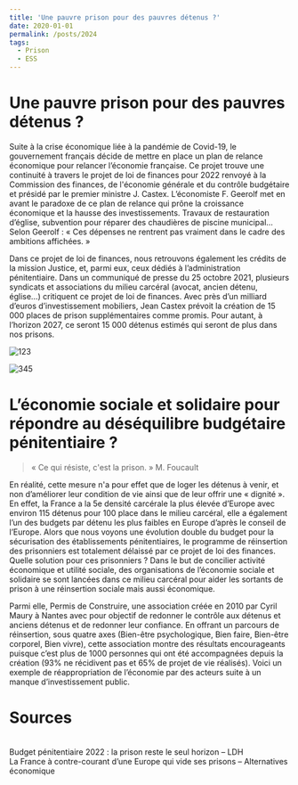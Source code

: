 ```yaml
---
title: 'Une pauvre prison pour des pauvres détenus ?'
date: 2020-01-01
permalink: /posts/2024
tags:
  - Prison
  - ESS
---
```


Une pauvre prison pour des pauvres détenus ?
======
Suite à la crise économique liée à la pandémie de Covid-19, le gouvernement français décide de mettre en place un plan de relance économique pour relancer l’économie française. Ce projet trouve une continuité à travers le projet de loi de finances pour 2022 renvoyé à la Commission des finances, de l'économie générale et du contrôle budgétaire et présidé par le premier ministre J. Castex. L’économiste F. Geerolf met en avant le paradoxe de ce plan de relance qui prône la croissance économique et la hausse des investissements. Travaux de restauration d’église, subvention pour réparer des chaudières de piscine municipal…Selon Geerolf : « Ces dépenses ne rentrent pas vraiment dans le cadre des ambitions affichées. »

Dans ce projet de loi de finances, nous retrouvons également les crédits de la mission Justice, et, parmi eux, ceux dédiés à l’administration pénitentiaire. Dans un communiqué de presse du 25 octobre 2021, plusieurs syndicats et associations du milieu carcéral (avocat, ancien détenu, église…) critiquent ce projet de loi de finances. Avec près d’un milliard d’euros d’investissement mobiliers, Jean Castex prévoit la création de 15 000 places de prison supplémentaires comme promis. Pour autant, à l’horizon 2027, ce seront 15 000 détenus estimés qui seront de plus dans nos prisons. 

![123](/sihao.li/images/500x300.PNG)

![345](/sihao.li/images/345.png)

L’économie sociale et solidaire pour répondre au déséquilibre budgétaire pénitentiaire ?
======
> « Ce qui résiste, c'est la prison. » M. Foucault 


En réalité, cette mesure n'a pour effet que de loger les détenus à venir, et non d’améliorer leur condition de vie ainsi que de leur offrir une « dignité ». En effet, la France a la 5e densité carcérale la plus élevée d’Europe avec environ 115 détenus pour 100 place dans le milieu carcéral, elle a également l’un des budgets par détenu les plus faibles en Europe d’après le conseil de l’Europe. Alors que nous voyons une évolution double du budget pour la sécurisation des établissements pénitentiaires, le programme de réinsertion des prisonniers est totalement délaissé par ce projet de loi des finances. Quelle solution pour ces prisonniers ? Dans le but de concilier activité économique et utilité sociale, des organisations de l’économie sociale et solidaire se sont lancées dans ce milieu carcéral pour aider les sortants de prison à une réinsertion sociale mais aussi économique.

Parmi elle, Permis de Construire, une association créée en 2010 par Cyril Maury à Nantes avec pour objectif de redonner le contrôle aux détenus et anciens détenus et de redonner leur confiance. En offrant un parcours de réinsertion, sous quatre axes (Bien-être psychologique, Bien faire, Bien-être corporel, Bien vivre), cette association montre des résultats encourageants puisque c’est plus de 1000 personnes qui ont été accompagnées depuis la création (93% ne récidivent pas et 65% de projet de vie réalisés). Voici un exemple de réappropriation de l’économie par des acteurs suite à un manque d’investissement public.

Sources
======
<br/>Budget pénitentiaire 2022 : la prison reste le seul horizon – LDH
<br/>La France à contre-courant d’une Europe qui vide ses prisons – Alternatives économique
